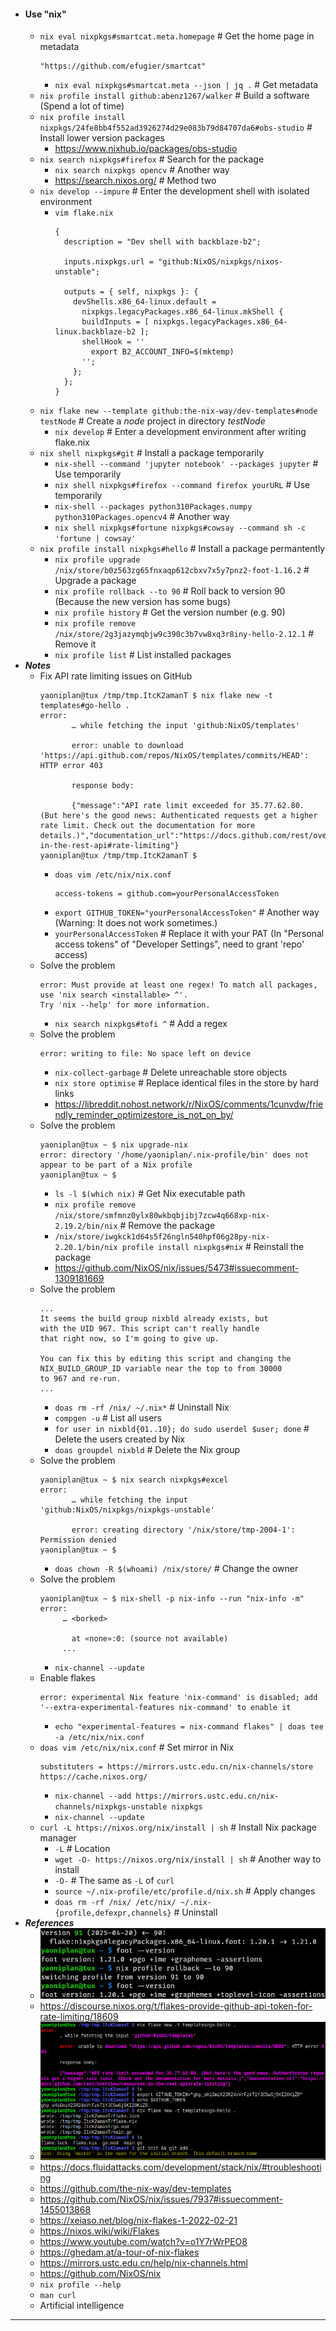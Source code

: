- #### Use "nix"
    - `nix eval nixpkgs#smartcat.meta.homepage` # Get the home page in metadata
      ```
      "https://github.com/efugier/smartcat"
      ```
        - `nix eval nixpkgs#smartcat.meta --json | jq .` # Get metadata
    - `nix profile install github:abenz1267/walker` # Build a software (Spend a lot of time)
    - `nix profile install nixpkgs/24fe8bb4f552ad3926274d29e083b79d84707da6#obs-studio` # Install lower version packages
        - https://www.nixhub.io/packages/obs-studio
    - `nix search nixpkgs#firefox` # Search for the package
        - `nix search nixpkgs opencv` # Another way
        - https://search.nixos.org/ # Method two
    - `nix develop --impure` # Enter the development shell with isolated environment
        - `vim flake.nix`
          ```
          {
            description = "Dev shell with backblaze-b2";

            inputs.nixpkgs.url = "github:NixOS/nixpkgs/nixos-unstable";

            outputs = { self, nixpkgs }: {
              devShells.x86_64-linux.default =
                nixpkgs.legacyPackages.x86_64-linux.mkShell {
                buildInputs = [ nixpkgs.legacyPackages.x86_64-linux.backblaze-b2 ];
                shellHook = ''
                  export B2_ACCOUNT_INFO=$(mktemp)
                '';
              };
            };
          }
          ```
    - `nix flake new --template github:the-nix-way/dev-templates#node testNode` # Create a *node* project in directory *testNode*
        - `nix develop` # Enter a development environment after writing flake.nix
    - `nix shell nixpkgs#git` # Install a package temporarily
        - `nix-shell --command 'jupyter notebook' --packages jupyter` # Use temporarily
        - `nix shell nixpkgs#firefox --command firefox yourURL` # Use temporarily
        - `nix-shell --packages python310Packages.numpy python310Packages.opencv4` # Another way
        - `nix shell nixpkgs#fortune nixpkgs#cowsay --command sh -c 'fortune | cowsay'`
    - `nix profile install nixpkgs#hello` # Install a package permantently
        - `nix profile upgrade /nix/store/b0z563zg65fnxaqp612cbxv7x5y7pnz2-foot-1.16.2` # Upgrade a package
        - `nix profile rollback --to 90` # Roll back to version 90 (Because the new version has some bugs)
        - `nix profile history` # Get the version number (e.g. 90)
        - `nix profile remove /nix/store/2g3jazymqbjw9c390c3b7vw8xq3r8iny-hello-2.12.1` # Remove it
        - `nix profile list` # List installed packages
- ***Notes***
    - Fix API rate limiting issues on GitHub
      ```
      yaoniplan@tux /tmp/tmp.ItcK2amanT $ nix flake new -t templates#go-hello .
      error:
             … while fetching the input 'github:NixOS/templates'

             error: unable to download 'https://api.github.com/repos/NixOS/templates/commits/HEAD': HTTP error 403

             response body:

             {"message":"API rate limit exceeded for 35.77.62.80. (But here's the good news: Authenticated requests get a higher rate limit. Check out the documentation for more details.)","documentation_url":"https://docs.github.com/rest/overview/resources-in-the-rest-api#rate-limiting"}
      yaoniplan@tux /tmp/tmp.ItcK2amanT $
      ```
        - `doas vim /etc/nix/nix.conf`
          ```
          access-tokens = github.com=yourPersonalAccessToken
          ```
        - `export GITHUB_TOKEN="yourPersonalAccessToken"` # Another way (Warning: It does not work sometimes.)
        - `yourPersonalAccessToken` # Replace it with your PAT (In "Personal access tokens" of "Developer Settings", need to grant 'repo' access)
    - Solve the problem
      ```
      error: Must provide at least one regex! To match all packages, use 'nix search <installable> ^'.
      Try 'nix --help' for more information.
      ```
        - `nix search nixpkgs#tofi ^` # Add a regex
    - Solve the problem
      ```
      error: writing to file: No space left on device
      ```
        - `nix-collect-garbage` # Delete unreachable store objects
        - `nix store optimise` # Replace identical files in the store by hard links
        - https://libreddit.nohost.network/r/NixOS/comments/1cunvdw/friendly_reminder_optimizestore_is_not_on_by/
    - Solve the problem
      ```
      yaoniplan@tux ~ $ nix upgrade-nix
      error: directory '/home/yaoniplan/.nix-profile/bin' does not appear to be part of a Nix profile
      yaoniplan@tux ~ $
      ```
        - `ls -l $(which nix)` # Get Nix executable path
        - `nix profile remove /nix/store/smfmnz0ylx80wkbqbjibj7zcw4q668xp-nix-2.19.2/bin/nix` # Remove the package
        - `/nix/store/iwgkck1d64s5f26ngln540hpf06g28py-nix-2.20.1/bin/nix profile install nixpkgs#nix` # Reinstall the package
        - https://github.com/NixOS/nix/issues/5473#issuecomment-1309181669
    - Solve the problem
      ```
      ...
      It seems the build group nixbld already exists, but
      with the UID 967. This script can't really handle
      that right now, so I'm going to give up.
      
      You can fix this by editing this script and changing the
      NIX_BUILD_GROUP_ID variable near the top to from 30000
      to 967 and re-run.
      ...
      ```
        - `doas rm -rf /nix/ ~/.nix*` # Uninstall Nix
        - `compgen -u` # List all users
        - `for user in nixbld{01..10}; do sudo userdel $user; done` # Delete the users created by Nix
        - `doas groupdel nixbld` # Delete the Nix group
    - Solve the problem
      ```
      yaoniplan@tux ~ $ nix search nixpkgs#excel
      error:
             … while fetching the input 'github:NixOS/nixpkgs/nixpkgs-unstable'
      
             error: creating directory '/nix/store/tmp-2004-1': Permission denied
      yaoniplan@tux ~ $
      ```
        - `doas chown -R $(whoami) /nix/store/` # Change the owner
    - Solve the problem
      ```
      yaoniplan@tux ~ $ nix-shell -p nix-info --run "nix-info -m"
      error:
           … <borked>

             at «none»:0: (source not available)
           ...
      ```
        - `nix-channel --update`
    - Enable flakes
      ```
      error: experimental Nix feature 'nix-command' is disabled; add '--extra-experimental-features nix-command' to enable it
      ```
        - `echo "experimental-features = nix-command flakes" | doas tee -a /etc/nix/nix.conf`
    - `doas vim /etc/nix/nix.conf` # Set mirror in Nix
      ```
      substituters = https://mirrors.ustc.edu.cn/nix-channels/store https://cache.nixos.org/
      ```
        - `nix-channel --add https://mirrors.ustc.edu.cn/nix-channels/nixpkgs-unstable nixpkgs`
        - `nix-channel --update`
    - `curl -L https://nixos.org/nix/install | sh` # Install Nix package manager
        - `-L` # Location
        - `wget -O- https://nixos.org/nix/install | sh` # Another way to install
        - `-O-` # The same as `-L` of `curl`
        - `source ~/.nix-profile/etc/profile.d/nix.sh` # Apply changes
        - `doas rm -rf /nix/ /etc/nix/ ~/.nix-{profile,defexpr,channels}` # Uninstall
- ***References***
    - ![2025-04-20-212313.png](../assets/2025-04-20-212313.png)
    - https://discourse.nixos.org/t/flakes-provide-github-api-token-for-rate-limiting/18609
    - ![2023-06-12_21-57.png](../assets/2023-06-12_21-57.png)
    - https://docs.fluidattacks.com/development/stack/nix/#troubleshooting
    - https://github.com/the-nix-way/dev-templates
    - https://github.com/NixOS/nix/issues/7937#issuecomment-1455013868
    - https://xeiaso.net/blog/nix-flakes-1-2022-02-21
    - https://nixos.wiki/wiki/Flakes
    - https://www.youtube.com/watch?v=o1Y7rWrPEO8
    - https://ghedam.at/a-tour-of-nix-flakes
    - https://mirrors.ustc.edu.cn/help/nix-channels.html
    - https://github.com/NixOS/nix
    - `nix profile --help`
    - `man curl`
    - Artificial intelligence
- ---
